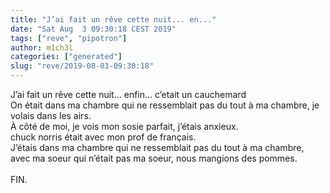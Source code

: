 ```yaml
---
title: "J’ai fait un rêve cette nuit... en..."
date: "Sat Aug  3 09:30:18 CEST 2019"
tags: ["reve", "pipotron"]
author: m1ch3l
categories: ["generated"]
slug: "reve/2019-08-03-09:30:18"
---
```


J’ai fait un rêve cette nuit... enfin... c’etait un cauchemard<br>
On était dans ma chambre qui ne ressemblait pas du tout à ma chambre, je volais dans les airs.<br>
À côté de moi, je vois mon sosie parfait, j’étais anxieux.<br>
chuck norris était avec mon prof de français.<br>
J’étais dans ma chambre qui ne ressemblait pas du tout à ma chambre, avec ma soeur qui n’était pas ma soeur, nous mangions des pommes.<br>
<br>
FIN.<br>
<br>
